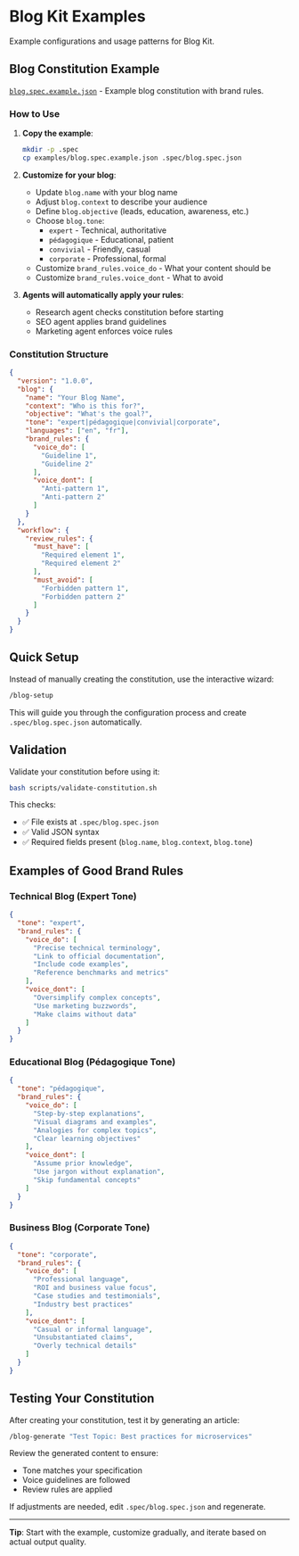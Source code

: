 # Blog Kit Examples

Example configurations and usage patterns for Blog Kit.

## Blog Constitution Example

[`blog.spec.example.json`](./blog.spec.example.json) - Example blog constitution with brand rules.

### How to Use

1. **Copy the example**:
   ```bash
   mkdir -p .spec
   cp examples/blog.spec.example.json .spec/blog.spec.json
   ```

2. **Customize for your blog**:
   - Update `blog.name` with your blog name
   - Adjust `blog.context` to describe your audience
   - Define `blog.objective` (leads, education, awareness, etc.)
   - Choose `blog.tone`:
     - `expert` - Technical, authoritative
     - `pédagogique` - Educational, patient
     - `convivial` - Friendly, casual
     - `corporate` - Professional, formal
   - Customize `brand_rules.voice_do` - What your content should be
   - Customize `brand_rules.voice_dont` - What to avoid

3. **Agents will automatically apply your rules**:
   - Research agent checks constitution before starting
   - SEO agent applies brand guidelines
   - Marketing agent enforces voice rules

### Constitution Structure

```json
{
  "version": "1.0.0",
  "blog": {
    "name": "Your Blog Name",
    "context": "Who is this for?",
    "objective": "What's the goal?",
    "tone": "expert|pédagogique|convivial|corporate",
    "languages": ["en", "fr"],
    "brand_rules": {
      "voice_do": [
        "Guideline 1",
        "Guideline 2"
      ],
      "voice_dont": [
        "Anti-pattern 1",
        "Anti-pattern 2"
      ]
    }
  },
  "workflow": {
    "review_rules": {
      "must_have": [
        "Required element 1",
        "Required element 2"
      ],
      "must_avoid": [
        "Forbidden pattern 1",
        "Forbidden pattern 2"
      ]
    }
  }
}
```

## Quick Setup

Instead of manually creating the constitution, use the interactive wizard:

```bash
/blog-setup
```

This will guide you through the configuration process and create `.spec/blog.spec.json` automatically.

## Validation

Validate your constitution before using it:

```bash
bash scripts/validate-constitution.sh
```

This checks:
- ✅ File exists at `.spec/blog.spec.json`
- ✅ Valid JSON syntax
- ✅ Required fields present (`blog.name`, `blog.context`, `blog.tone`)

## Examples of Good Brand Rules

### Technical Blog (Expert Tone)

```json
{
  "tone": "expert",
  "brand_rules": {
    "voice_do": [
      "Precise technical terminology",
      "Link to official documentation",
      "Include code examples",
      "Reference benchmarks and metrics"
    ],
    "voice_dont": [
      "Oversimplify complex concepts",
      "Use marketing buzzwords",
      "Make claims without data"
    ]
  }
}
```

### Educational Blog (Pédagogique Tone)

```json
{
  "tone": "pédagogique",
  "brand_rules": {
    "voice_do": [
      "Step-by-step explanations",
      "Visual diagrams and examples",
      "Analogies for complex topics",
      "Clear learning objectives"
    ],
    "voice_dont": [
      "Assume prior knowledge",
      "Use jargon without explanation",
      "Skip fundamental concepts"
    ]
  }
}
```

### Business Blog (Corporate Tone)

```json
{
  "tone": "corporate",
  "brand_rules": {
    "voice_do": [
      "Professional language",
      "ROI and business value focus",
      "Case studies and testimonials",
      "Industry best practices"
    ],
    "voice_dont": [
      "Casual or informal language",
      "Unsubstantiated claims",
      "Overly technical details"
    ]
  }
}
```

## Testing Your Constitution

After creating your constitution, test it by generating an article:

```bash
/blog-generate "Test Topic: Best practices for microservices"
```

Review the generated content to ensure:
- Tone matches your specification
- Voice guidelines are followed
- Review rules are applied

If adjustments are needed, edit `.spec/blog.spec.json` and regenerate.

---

**Tip**: Start with the example, customize gradually, and iterate based on actual output quality.
